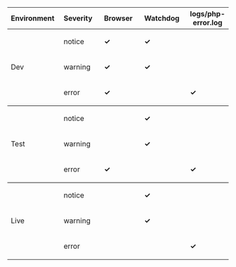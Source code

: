 <table>
<thead>
<tr>
<th align="left" style="width: 130px">Environment</th>
<th align="left" style="width: 130px">Severity</th>
<th align="left" style="width: 130px">Browser</th>
<th align="left" style="width: 130px">Watchdog</th>
<th>logs/php-error.log</th>
</tr>
</thead><tbody>
<tr>
<td align="left" rowspan="3" style="vertical-align:middle; border-bottom:1px solid black">Dev</td>
<td align="left">notice</td>
<td align="left">

**✓**

</td>
<td align="left">

**✓**

</td>
<td align="left"> </td>
</tr>
<tr>
<td align="left">warning</td>
<td align="left">

**✓**

</td>
<td align="left">

**✓**

</td>
<td align="left"> </td>
</tr>
<tr>
<td align="left" style="border-bottom:1px solid black;">error</td>
<td align="left" style="border-bottom:1px solid black;">

**✓**

</td>
<td align="left" style="border-bottom:1px solid black;"> </td>
<td align="left" style="border-bottom:1px solid black;">

**✓**

</td>
</tr>
<tr>
<td align="left" rowspan="3" style="vertical-align:middle; border-bottom:1px solid black">Test</td>
<td align="left">notice</td>
<td align="left"> </td>
<td align="left">

**✓**

</td>
<td align="left"> </td>
</tr>
<tr>
<td align="left">warning</td>
<td align="left"> </td>
<td align="left">

**✓**

</td>
<td align="left"> </td>
</tr>
<tr>
<td align="left" style="border-bottom:1px solid black;">error</td>
<td align="left" style="border-bottom:1px solid black;">

**✓**

</td>
<td align="left" style="border-bottom:1px solid black;"> </td>
<td align="left" style="border-bottom:1px solid black;">

**✓**

</td>
</tr>
<tr>
<td align="left" rowspan="3" style="vertical-align:middle;">Live</td>
<td align="left">notice</td>
<td align="left"> </td>
<td align="left">

**✓**

</td>
<td align="left"> </td>
</tr>
<tr>
<td align="left">warning</td>
<td align="left"> </td>
<td align="left">

**✓**

</td>
<td align="left"> </td>
</tr>
<tr>
<td align="left">error</td>
<td align="left"> </td>
<td align="left"> </td>
<td align="left">

**✓**

</td>
</tr>
</tbody>
</table>

